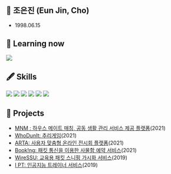 ## 👋 조은진 (Eun Jin, Cho)
- 1998.06.15


## 🌱 Learning now
<img src = "https://img.shields.io/badge/Unity-blueviolet?style=flat-square&logo=UNITY&logoColor=white"/></a>

## 🖋️ Skills
<img src = "https://img.shields.io/badge/C-00599C?style=flat-square&logo=C&logoColor=white"/></a>
<img src = "https://img.shields.io/badge/C++-orange?style=flat-square&logo=C%2B%2B&logoColor=white"/></a>
<img src = "https://img.shields.io/badge/CSS3-brightgreen?style=flat-square&logo=CSS3&logoColor=white"/></a>
<img src = "https://img.shields.io/badge/HTML5-lightgrey?style=flat-square&logo=HTML5&logoColor=white"/></a>
<img src = "https://img.shields.io/badge/JavaScript-ff69b4?style=flat-square&logo=JAVASCRIPT&logoColor=white"/></a>
<img src = "https://img.shields.io/badge/Java-important?style=flat-square&logo=JAVA&logoColor=white"/></a>


## 📕 Projects
- [MNM : 하우스 메이트 매칭, 공동 생활 관리 서비스 제공 플랫폼](https://github.com/MeetNMate)(2021)
- [WhoDunIt: 추리게임]()(2021)
- [ARTA: 사용자 맞춤형 온라인 전시회 플랫폼](https://github.com/eunn-jin/project-arta-django)(2021)
- [Book!ng: 패킷 통신을 이용한 사물함 예약 서비스](https://github.com/eunn-jin/Project-Booking)(2021)
- [WireSSU: 교육용 패킷 스니핑 가시화 서비스](https://github.com/eunn-jin/Project-WireSSU-java)(2019)
- [I PT: 인공지능 트레이너 서비스](https://github.com/eunn-jin/Project_I-PT)(2019)
<!--
**eunn-jin/eunn-jin** is a ✨ _special_ ✨ repository because its `README.md` (this file) appears on your GitHub profile.

Here are some ideas to get you started:

- 🔭 I’m currently working on ...
- 🌱 I’m currently learning ...
- 👯 I’m looking to collaborate on ...
- 🤔 I’m looking for help with ...
- 💬 Ask me about ...
- 📫 How to reach me: ...
- 😄 Pronouns: ...
- ⚡ Fun fact: ...
-->
